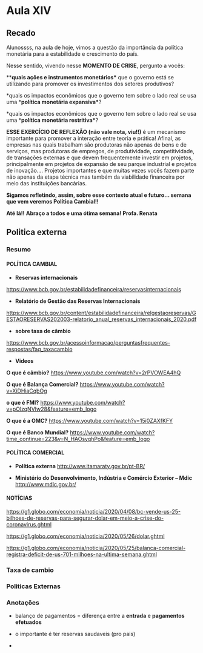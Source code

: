 # Aula XIV

## Recado

Alunossss, na aula de hoje, vimos a questão da importância da política monetária para a estabilidade e crescimento do país.

Nesse sentido, vivendo nesse **MOMENTO DE CRISE**, pergunto a vocês:

****quais ações e instrumentos monetários\*** que o governo está se utilizando para promover os investimentos dos setores produtivos?

*quais os impactos econômicos que o governo tem sobre o lado real se usa uma ***política monetária expansiva\***?

*quais os impactos econômicos que o governo tem sobre o lado real se usa uma ***política monetária restritiva\***?

**ESSE EXERCÍCIO DE REFLEXÃO (não vale nota, viu!!)** é um mecanismo importante para promover a interação entre teoria e prática! Afinal, as empresas nas quais trabalham são produtoras não apenas de bens e de serviços, mas produtoras de empregos, de produtividade, competitividade, de transações externas e que devem frequentemente investir em projetos, principalmente em projetos de expansão de seu parque industrial e projetos de inovação.... Projetos importantes e que muitas vezes vocês fazem parte não apenas da etapa técnica mas também da viabilidade financeira por meio das instituições bancárias.

**Sigamos refletindo, assim, sobre esse contexto atual e futuro... semana que vem veremos Política Cambial!!**

**Até lá!!** **Abraço a todos e uma ótima semana! Profa. Renata**

## Politica externa

### Resumo

#### POLÍTICA CAMBIAL

- **Reservas internacionais**

https://www.bcb.gov.br/estabilidadefinanceira/reservasinternacionais

- **Relatório de Gestão das Reservas Internacionais**

https://www.bcb.gov.br/content/estabilidadefinanceira/relgestaoreservas/GESTAORESERVAS202003-relatorio_anual_reservas_internacionais_2020.pdf

- **sobre taxa de câmbio**

https://www.bcb.gov.br/acessoinformacao/perguntasfrequentes-respostas/faq_taxacambio

- **Videos**

**O que é câmbio?** https://www.youtube.com/watch?v=2rPVOWEA4hQ

**O que é Balança Comercial?** https://www.youtube.com/watch?v=XiDHiaCqbOg

**o que é FMI?** https://www.youtube.com/watch?v=pOlzqNVIw28&feature=emb_logo

**O que é a OMC?** https://www.youtube.com/watch?v=15i0ZAXfKFY

**O que é Banco Mundial?** https://www.youtube.com/watch?time_continue=223&v=N_HAOsyqhPo&feature=emb_logo

#### POLÍTICA COMERCIAL

- **Política externa** http://www.itamaraty.gov.br/pt-BR/

- **Ministério do Desenvolvimento, Indústria e Comércio Exterior – Mdic** http://www.mdic.gov.br/

#### NOTÍCIAS

https://g1.globo.com/economia/noticia/2020/04/08/bc-vende-us-25-bilhoes-de-reservas-para-segurar-dolar-em-meio-a-crise-do-coronavirus.ghtml

https://g1.globo.com/economia/noticia/2020/05/26/dolar.ghtml

https://g1.globo.com/economia/noticia/2020/05/25/balanca-comercial-registra-deficit-de-us-701-milhoes-na-ultima-semana.ghtml

### Taxa de cambio



### Politicas Externas

### Anotações

- balanço de pagamentos = diferença entre a **entrada** e **pagamentos efetuados**



- o importante é ter reservas saudaveis (pro pais)
- 